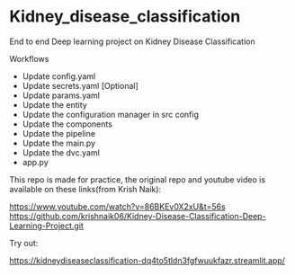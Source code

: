 # Kidney_disease_classification
End to end Deep learning project on Kidney Disease Classification

Workflows
- Update config.yaml
- Update secrets.yaml [Optional]
- Update params.yaml
- Update the entity
- Update the configuration manager in src config
- Update the components
- Update the pipeline
- Update the main.py
- Update the dvc.yaml
- app.py

This repo is made for practice, the original repo and youtube video is available on these links(from Krish Naik):

https://www.youtube.com/watch?v=86BKEv0X2xU&t=56s
https://github.com/krishnaik06/Kidney-Disease-Classification-Deep-Learning-Project.git

Try out:

https://kidneydiseaseclassification-dq4to5tldn3fgfwuukfazr.streamlit.app/
